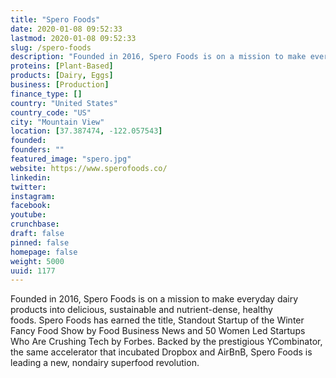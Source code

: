 ```yaml
---
title: "Spero Foods"
date: 2020-01-08 09:52:33
lastmod: 2020-01-08 09:52:33
slug: /spero-foods
description: "Founded in 2016, Spero Foods is on a mission to make everyday dairy products into delicious, sustainable and nutrient-dense, healthy foods. Spero Foods has earned the title, Standout Startup of the Winter Fancy Food Show by Food Business News and 50 Women Led Startups Who Are Crushing Tech by Forbes. Backed by the prestigious YCombinator, the same accelerator that incubated Dropbox and AirBnB, Spero Foods is leading a new, nondairy superfood revolution."
proteins: [Plant-Based]
products: [Dairy, Eggs]
business: [Production]
finance_type: []
country: "United States"
country_code: "US"
city: "Mountain View"
location: [37.387474, -122.057543]
founded: 
founders: ""
featured_image: "spero.jpg"
website: https://www.sperofoods.co/
linkedin: 
twitter: 
instagram: 
facebook: 
youtube: 
crunchbase: 
draft: false
pinned: false
homepage: false
weight: 5000
uuid: 1177
---
```

Founded in 2016, Spero Foods is on a mission to make everyday dairy products into delicious, sustainable and nutrient-dense, healthy foods. Spero Foods has earned the title, Standout Startup of the Winter Fancy Food Show by Food Business News and 50 Women Led Startups Who Are Crushing Tech by Forbes. Backed by the prestigious YCombinator, the same accelerator that incubated Dropbox and AirBnB, Spero Foods is leading a new, nondairy superfood revolution.
